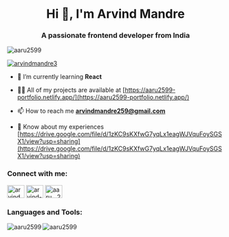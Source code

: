 <h1 align="center">Hi 👋, I'm Arvind Mandre</h1>
<h3 align="center">A passionate frontend developer from India</h3>

<p align="left"> <img src="https://komarev.com/ghpvc/?username=aaru2599&label=Profile%20views&color=0e75b6&style=flat" alt="aaru2599" /> </p>

<p align="left"> <a href="https://twitter.com/arvindmandre3" target="blank"><img src="https://img.shields.io/twitter/follow/arvindmandre3?logo=twitter&style=for-the-badge" alt="arvindmandre3" /></a> </p>

- 🌱 I’m currently learning **React**

- 👨‍💻 All of my projects are available at [https://aaru2599-portfolio.netlify.app/](https://aaru2599-portfolio.netlify.app/)

- 📫 How to reach me **arvindmandre259@gmail.com**

- 📄 Know about my experiences [https://drive.google.com/file/d/1zKC9sKXfwG7yqLx1eagWJVquFoySGSX1/view?usp=sharing](https://drive.google.com/file/d/1zKC9sKXfwG7yqLx1eagWJVquFoySGSX1/view?usp=sharing)

<h3 align="left">Connect with me:</h3>
<p align="left">
<a href="https://twitter.com/arvindmandre3" target="blank"><img align="center" src="https://raw.githubusercontent.com/rahuldkjain/github-profile-readme-generator/master/src/images/icons/Social/twitter.svg" alt="arvindmandre3" height="30" width="40" /></a>
<a href="https://linkedin.com/in/arvind-mandre" target="blank"><img align="center" src="https://raw.githubusercontent.com/rahuldkjain/github-profile-readme-generator/master/src/images/icons/Social/linked-in-alt.svg" alt="arvind-mandre" height="30" width="40" /></a>
<a href="https://instagram.com/aaru__2599" target="blank"><img align="center" src="https://raw.githubusercontent.com/rahuldkjain/github-profile-readme-generator/master/src/images/icons/Social/instagram.svg" alt="aaru__2599" height="30" width="40" /></a>
</p>

<h3 align="left">Languages and Tools:</h3>
<!-- <p align="left"> <a href="https://getbootstrap.com" target="_blank" rel="noreferrer"> <img src="https://raw.githubusercontent.com/devicons/devicon/master/icons/bootstrap/bootstrap-plain-wordmark.svg" alt="bootstrap" width="40" height="40"/> </a> <a href="https://www.w3schools.com/css/" target="_blank" rel="noreferrer"> <img src="https://raw.githubusercontent.com/devicons/devicon/master/icons/css3/css3-original-wordmark.svg" alt="css3" width="40" height="40"/> </a> <a href="https://firebase.google.com/" target="_blank" rel="noreferrer"> <img src="https://www.vectorlogo.zone/logos/firebase/firebase-icon.svg" alt="firebase" width="40" height="40"/> </a> <a href="https://git-scm.com/" target="_blank" rel="noreferrer"> <img src="https://www.vectorlogo.zone/logos/git-scm/git-scm-icon.svg" alt="git" width="40" height="40"/> </a> <a href="https://www.w3.org/html/" target="_blank" rel="noreferrer"> <img src="https://raw.githubusercontent.com/devicons/devicon/master/icons/html5/html5-original-wordmark.svg" alt="html5" width="40" height="40"/> </a> <a href="https://www.java.com" target="_blank" rel="noreferrer"> <img src="https://raw.githubusercontent.com/devicons/devicon/master/icons/java/java-original.svg" alt="java" width="40" height="40"/> </a> <a href="https://developer.mozilla.org/en-US/docs/Web/JavaScript" target="_blank" rel="noreferrer"> <img src="https://raw.githubusercontent.com/devicons/devicon/master/icons/javascript/javascript-original.svg" alt="javascript" width="40" height="40"/> </a> <a href="https://www.mysql.com/" target="_blank" rel="noreferrer"> <img src="https://raw.githubusercontent.com/devicons/devicon/master/icons/mysql/mysql-original-wordmark.svg" alt="mysql" width="40" height="40"/> </a> <a href="https://reactjs.org/" target="_blank" rel="noreferrer"> <img src="https://raw.githubusercontent.com/devicons/devicon/master/icons/react/react-original-wordmark.svg" alt="react" width="40" height="40"/> </a> <a href="https://redux.js.org" target="_blank" rel="noreferrer"> <img src="https://raw.githubusercontent.com/devicons/devicon/master/icons/redux/redux-original.svg" alt="redux" width="40" height="40"/> </a> <a href="https://sass-lang.com" target="_blank" rel="noreferrer"> <img src="https://raw.githubusercontent.com/devicons/devicon/master/icons/sass/sass-original.svg" alt="sass" width="40" height="40"/> </a> <a href="https://spring.io/" target="_blank" rel="noreferrer"> <img src="https://www.vectorlogo.zone/logos/springio/springio-icon.svg" alt="spring" width="40" height="40"/> </a> <a href="https://tailwindcss.com/" target="_blank" rel="noreferrer"> <img src="https://www.vectorlogo.zone/logos/tailwindcss/tailwindcss-icon.svg" alt="tailwind" width="40" height="40"/> </a> </p> -->

<p><img align="left" background-color="red" src="https://github-readme-stats.vercel.app/api/top-langs?username=aaru2599&show_icons=true&locale=en&layout=compact" alt="aaru2599" /></p>

<p><img align="center" src="https://github-readme-streak-stats.herokuapp.com/?user=aaru2599&" alt="aaru2599" /></p>
